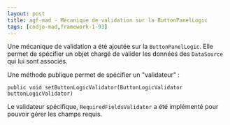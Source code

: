 ```yaml
---
layout: post
title: agf-mad - Mécanique de validation sur la ButtonPanelLogic
tags: [codjo-mad,framework-1-93]
---
```

Une mécanique de validation a été ajoutée sur la ```ButtonPanelLogic```. Elle permet de spécifier un objet chargé de valider les données des ```DataSource``` qui lui sont associés.

Une méthode publique permet de spécifier un "validateur" :
```
public void setButtonLogicValidator(ButtonLogicValidator buttonLogicValidator)
```

Le validateur spécifique, ```RequiredFieldsValidator``` a été implémenté pour pouvoir gérer les champs requis.